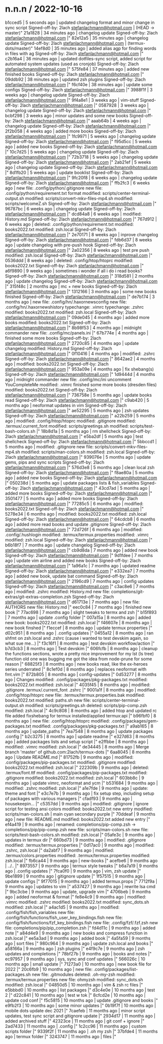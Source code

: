 
n.n.n / 2022-10-16
==================

b1cced5 | 5 seconds ago | updated changelog format and minor change in sync script Signed-off-by: 2lach <stefanlachmann@hotmail.com> | (HEAD -> master)"
21a1828 | 34 minutes ago | changelog update Signed-off-by: 2lach <stefanlachmann@hotmail.com> |"
82e12a5 | 35 minutes ago | changelog update Signed-off-by: 2lach <stefanlachmann@hotmail.com> | (termux-dots/master)"
14ef8d0 | 35 minutes ago | added alias agp for finding words in files with ag Signed-off-by: 2lach <stefanlachmann@hotmail.com> |"
c2b16a4 | 36 minutes ago | updated dotfiles-sync script, added script for automated system updates (used as cronjob) Signed-off-by: 2lach <stefanlachmann@hotmail.com> |"
575fe84 | 37 minutes ago | added new finished books Signed-off-by: 2lach <stefanlachmann@hotmail.com> |"
09ddb92 | 38 minutes ago | updated zsh plugins Signed-off-by: 2lach <stefanlachmann@hotmail.com> |"
f6cf40e | 38 minutes ago | update some configs Signed-off-by: 2lach <stefanlachmann@hotmail.com> |"
3988f1f | 3 weeks ago | changelog update Signed-off-by: 2lach <stefanlachmann@hotmail.com> |"
9f4a8e1 | 3 weeks ago | vim-stuff Signed-off-by: 2lach <stefanlachmann@hotmail.com> |"
0587928 | 3 weeks ago | changelog update Signed-off-by: 2lach <stefanlachmann@hotmail.com> |"
bcbf298 | 3 weeks ago | minor updates and some new books Signed-off-by: 2lach <stefanlachmann@hotmail.com> |"
aaab64b | 4 weeks ago | changelog update Signed-off-by: 2lach <stefanlachmann@hotmail.com> |"
2f2b058 | 4 weeks ago | added more books Signed-off-by: 2lach <stefanlachmann@hotmail.com> |"
1fc9971 | 5 weeks ago | changelog update Signed-off-by: 2lach <stefanlachmann@hotmail.com> |"
f95d5cc | 5 weeks ago | added new books Signed-off-by: 2lach <stefanlachmann@hotmail.com> |"
10c7d25 | 5 weeks ago | changelog update Signed-off-by: 2lach <stefanlachmann@hotmail.com> |"
72b3718 | 5 weeks ago | changelog update Signed-off-by: 2lach <stefanlachmann@hotmail.com> |"
2ab21ef | 5 weeks ago | changelog update Signed-off-by: 2lach <stefanlachmann@hotmail.com> |"
8d1fb20 | 5 weeks ago | update booklist Signed-off-by: 2lach <stefanlachmann@hotmail.com> |"
9fc20f8 | 6 weeks ago | changelog update Signed-off-by: 2lach <stefanlachmann@hotmail.com> |"
ffb2fc3 | 6 weeks ago | 	new file:   .config/python/.gitignore 	new file:   .config/python/requirement.txt format modified:   scripts/center-terminal-output.sh 	modified:   scripts/convert-mkv-files-mp4.sh 	modified:   scripts/welcomeZ.sh Signed-off-by: 2lach <stefanlachmann@hotmail.com> |"
96787bc | 6 weeks ago | changelog update Signed-off-by: 2lach <stefanlachmann@hotmail.com> |"
dcd84a8 | 6 weeks ago | 	modified:   History.md Signed-off-by: 2lach <stefanlachmann@hotmail.com> |"
767d912 | 6 weeks ago | 	deleted:    .config/python/requirement.txt 	modified:   books2022.txt 	modified:   zsh.local Signed-off-by: 2lach <stefanlachmann@hotmail.com> |"
2e70171 | 8 weeks ago | inprove changelog Signed-off-by: 2lach <stefanlachmann@hotmail.com> |"
fdb6d37 | 8 weeks ago | update changelog with pre-push hook Signed-off-by: 2lach <stefanlachmann@hotmail.com> |"
2a02356 | 8 weeks ago | test pre push 	modified:   zsh.local Signed-off-by: 2lach <stefanlachmann@hotmail.com> |"
0536ddd | 8 weeks ago | 	deleted:    .config/htop/htoprc 	modified:   books2022.txt Signed-off-by: 2lach <stefanlachmann@hotmail.com> |"
a6f9890 | 9 weeks ago | sometimes i wonder if all i do i read books? Signed-off-by: 2lach <stefanlachmann@hotmail.com> |"
318d581 | 2 months ago | update changelog Signed-off-by: 2lach <stefanlachmann@hotmail.com> |"
315f48c | 2 months ago | mc + new books Signed-off-by: 2lach <stefanlachmann@hotmail.com> |"
1312166 | 3 months ago | some new books finished Signed-off-by: 2lach <stefanlachmann@hotmail.com> |"
de7b174 | 3 months ago | 	new file:   .config/hn/.haxornewsconfig 	new file:   .config/hn/.haxornewshistory 	typechange: .vimrc 	typechange: .zshrc 	modified:   books2022.txt 	modified:   zsh.local Signed-off-by: 2lach <stefanlachmann@hotmail.com> |"
09de045 | 4 months ago | added more books modified:   books2022.txt Signed-off-by: 2lach <stefanlachmann@hotmail.com> |"
8b98f53 | 4 months ago | midnight commander new file:   .config/mc/panels.ini |"
67b774e | 4 months ago | finished some more books Signed-off-by: 2lach <stefanlachmann@hotmail.com> |"
2720c85 | 4 months ago | update changelog modified:   History.md Signed-off-by: 2lach <stefanlachmann@hotmail.com> |"
0f10416 | 4 months ago | 	modified:   .zshrc Signed-off-by: 2lach <stefanlachmann@hotmail.com> |"
8642ae2 | 4 months ago | 	modified:   books2022.txt Signed-off-by: 2lach <stefanlachmann@hotmail.com> |"
953a09e | 4 months ago | fix shebang(s) Signed-off-by: 2lach <stefanlachmann@hotmail.com> |"
1d9444d | 4 months ago | midnight commander 	new file:   .config/mc/ini uncomment YouCompleteMe 	modified:   .vimrc finished some more books (dresden files) 	modified:   books2022.txt Signed-off-by: 2lach <stefanlachmann@hotmail.com> |"
736758e | 5 months ago | update books read Signed-off-by: 2lach <stefanlachmann@hotmail.com> |"
c9ab420 | 5 months ago | neoformat updates in vim Signed-off-by: 2lach <stefanlachmann@hotmail.com> |"
ae52295 | 5 months ago | zsh updates Signed-off-by: 2lach <stefanlachmann@hotmail.com> |"
a22b259 | 5 months ago | 	modified:   .config/htop/htoprc 	modified:   .gitignore 	modified:   .termux/.current_font 	modified:   scripts/greetings.sh 	modified:   scripts/test-bash-colors.sh |"
18b8d1a | 5 months ago | rm shellcheck Signed-off-by: 2lach <stefanlachmann@hotmail.com> |"
e5ba2df | 5 months ago | test shellcheck Signed-off-by: 2lach <stefanlachmann@hotmail.com> |"
5bbccd1 | 5 months ago | 	modified:   .gitignore 	new file:   scripts/convert-mkv-files-mp4.sh 	modified:   scripts/man-colors.sh 	modified:   zsh.local Signed-off-by: 2lach <stefanlachmann@hotmail.com> |"
939076e | 5 months ago | update gems, pips and sync scripts Signed-off-by: 2lach <stefanlachmann@hotmail.com> |"
576d3e8 | 5 months ago | clean local zsh Signed-off-by: 2lach <stefanlachmann@hotmail.com> |"
f8ae80a | 5 months ago | added new books Signed-off-by: 2lach <stefanlachmann@hotmail.com> |"
050238d | 5 months ago | update packages lists & fish_variables Signed-off-by: 2lach <stefanlachmann@hotmail.com> |"
43cd7ad | 5 months ago | added more books Signed-off-by: 2lach <stefanlachmann@hotmail.com> |"
3501477 | 5 months ago | added more books Signed-off-by: 2lach <stefanlachmann@hotmail.com> |"
77285c5 | 6 months ago | 	modified:   books2022.txt Signed-off-by: 2lach <stefanlachmann@hotmail.com> |"
5278e34 | 6 months ago | 	modified:   books2022.txt 	modified:   zsh.local Signed-off-by: 2lach <stefanlachmann@hotmail.com> |"
64cdcb8 | 6 months ago | added more read books and update .gitignore Signed-off-by: 2lach <stefanlachmann@hotmail.com> |"
72d726f | 6 months ago | 	modified:   .config/.hushlogin 	modified:   .termux/termux.properties 	modified:   .vimrc 	modified:   zsh.local Signed-off-by: 2lach <stefanlachmann@hotmail.com> |"
b6b18f7 | 7 months ago | update changelog Signed-off-by: 2lach <stefanlachmann@hotmail.com> |"
cb9d8da | 7 months ago | added new book Signed-off-by: 2lach <stefanlachmann@hotmail.com> |"
9d1fdee | 7 months ago | update vim airline and added new books Signed-off-by: 2lach <stefanlachmann@hotmail.com> |"
1a96a1c | 7 months ago | updated readme Signed-off-by: 2lach <stefanlachmann@hotmail.com> |"
e332ea7 | 7 months ago | added new book, update bat command Signed-off-by: 2lach <stefanlachmann@hotmail.com> |"
2196cd9 | 7 months ago | config updates Signed-off-by: 2lach <stefanlachmann@hotmail.com> |"
c3ac8e6 | 7 months ago | 	modified:   .zshrc 	modified:   History.md 	new file:   completions/git-extras/git-extras-completion.zsh Signed-off-by: 2lach <stefanlachmann@hotmail.com> |"
d61713e | 7 months ago | 	new file:   AUTHORS 	new file:   History.md |"
eec0c84 | 7 months ago | finished new book |"
77ac698 | 7 months ago | slight tweaks to termx and zsh |"
b15f893 | 7 months ago | update .config folder |"
007a15a | 8 months ago | 	added new book: books2022.txt 	modified: zsh.local |"
f46607e | 8 months ago | new book finshed |"
f1eccef | 8 months ago | update termux properties |"
d02c951 | 8 months ago | .config updates |"
0455a12 | 8 months ago | ran shfmt on zsh.local and .zshrc (cause i wanted to test devskim again, so what sue me...) |"
f3c16f1 | 8 months ago | test devskim workflow/action |"
b7d3cb3 | 8 months ago | Test devskim |"
606fcfb | 8 months ago | cleanup the functions sections, wrote a pretty nice improvement for my lst (ls tree) function old one was bugging me got the idea from node-prune for some reason |"
68825f3 | 8 months ago | new books read, like the ex-heroes series underrated |"
8c1ef0d | 8 months ago | replaces neoformat with fmt.vim |"
872b805 | 8 months ago | config-updates |"
0d53277 | 8 months ago | Changes modified:   .config/packages/pkg-packages.txt modified:   books2022.txt modified:   zsh.local |"
4035f45 | 8 months ago | modified:  .gitignore  .termux/.current_font  .zshrc |"
9001a1f | 8 months ago | 	modified:   .config/htop/htoprc 	new file:   .termux/termux.properties.bak 	modified:   books2022.txt 	modified:   paths.sh 	new file:   scripts/center-terminal-output.sh 	modified:   scripts/greetings.sh 	deleted:    scripts/pip-comp.zsh 	modified:   zsh.local |"
4c9c808 | 8 months ago | added htop and updated rc file added fixshebang for termux installed/applied termux:api |"
b96fbf0 | 8 months ago | 	new file:   .config/htop/htoprc 	modified:   .config/packages/gem-packages.txt 	modified:   .config/packages/pkg-packages.txt |"
a9ab165 | 8 months ago | update_paths |"
7ea7548 | 8 months ago | update packages .config |"
b2c3275 | 8 months ago | update readme |"
e327d63 | 8 months ago | added packages lists and setup script |"
e2ffbbe | 8 months ago | modified:   .vimrc modified:   zsh.local |"
de34445 | 8 months ago | Merge branch 'master' of github.com:2lach/termux-dots |"
6aa8045 | 8 months ago | Update README.md |"
81752fb | 9 months ago | 	modified:   .config/packages/pip-packages.txt 	modified:   .gitignore 	modified:   books2022.txt 	modified:   zsh.local |"
222309b | 9 months ago | 	deleted:    .termux/font.ttf 	modified:   .config/packages/pip-packages.txt 	modified:   .gitignore 	modified:   books2022.txt 	modified:   zsh.local |"
603bb8c | 9 months ago | update vimrc, neoformat and ycm |"
b531684 | 9 months ago | modified:   .zshrc modified:   zsh.local |"
a1e7fde | 9 months ago | update: theme and font |"
e3c7e7b | 9 months ago | fix setup step, including setup of packages with various managers |"
cfadf93 | 9 months ago | housekeepin... |"
c5357dd | 9 months ago | modified:   .gitignore | ignore script for testing ansi colors modified:   books2022.txt new entry modified:   scripts/man-colors.sh | main cyan secondary purple |"
70ddeaf | 9 months ago | 	new file:   README.md 	modified:   books2022.txt added new entry |"
ef4a419 | 9 months ago | 	renamed:    completions/pip-comp.zsh -> completions/pip/pip-comp.zsh 	new file:   scripts/man-colors.sh 	new file:   scripts/test-bash-colors.sh 	modified:   zsh.local |"
05afe3c | 9 months ago | updates in termux dir |"
660bd73 | 9 months ago | 	modified:   .gitignore 	modified:   .termux/termux.properties |"
0d17ac0 | 9 months ago | modified: .zshrc, zsh.local |"
da2abf7 | 9 months ago | modified:   .termux/colors.properties modified:   .termux/termux.properties modified:   zsh.local |"
fb6ca44 | 9 months ago | new-books |"
acefbe6 | 9 months ago | ../.. |"
8973557 | 9 months ago | termux style tweaks |"
b6a7a19 | 9 months ago | .config updates |"
7fca0f0 | 9 months ago | vim, zsh update |"
9be1899 | 9 months ago | gitignore update |"
1f57515 | 9 months ago | update configs |"
9f77015 | 9 months ago | added termux.props |"
7712f9a | 9 months ago | updates to vim |"
a537427 | 9 months ago | rewrite lsa cmd |"
9bc3cbe | 9 months ago | update, upgrade vim |"
4706beb | 9 months ago | added neoformat & format |"
fe8e4c9 | 9 months ago | 	modified:   .vimrc 	modified:   .zshrc 	modified:   books2022.txt 	modified:   sync_dots.sh 	modified:   zsh.local |"
a4ac1d5 | 9 months ago | 	modified:   .config/fish/fish_variables 	new file:   .config/fish/functions/fish_user_key_bindings.fish 	new file:   .config/fish/functions/fzf_key_bindings.fish 	new file:   .config/fzf/.fzf.zsh 	new file:   completions/pip/pip_completion.zsh |"
fd4d11c | 9 months ago | added note |"
a84d4e9 | 9 months ago | new books and compress function in zsh.local |"
ee5a3ad | 9 months ago | added book |"
4a5fa59 | 9 months ago | sort files |"
980c964 | 9 months ago | update zsh.local and books |"
a58166a | 9 months ago | zsh plugins |"
e4f9c7e | 9 months ago | zsh updates and completions |"
78bf27b | 9 months ago | books and notes |"
ec97957 | 9 months ago | sys, sync and conf updates |"
566026c | 10 months ago | small update |"
71273a0 | 10 months ago | new book file for 2022 |"
20c6fb9 | 10 months ago | 	new file:   .config/packages/list-packages.sh 	new file:   .gitmodules 	deleted:    .oh-my-zsh 	modified:   .termux/termux.properties 	new file:   ohmyzsh 	modified:   sync_dots.sh 	modified:   zsh.local |"
04850d5 | 10 months ago | vim & zsh rc files |"
e5bbbd0 | 10 months ago | list packages |"
d3c4e0e | 10 months ago | test 2 |"
d22c841 | 10 months ago | test w tok |"
8cfcd2e | 10 months ago | update cod conf |"
f5c5815 | 10 months ago | update .gitignore and books |"
e9fb2f3 | 10 months ago | some minor updates |"
0b19f7f | 10 months ago | mobile dots update dec 2021 |"
7caefeb | 11 months ago | minor script updates, test sync script and gitignore update |"
2934d17 | 11 months ago | added archived stuff |"
42323ce | 11 months ago | git conf + ignore |"
2ad7433 | 11 months ago | .config |"
1c2cc96 | 11 months ago | custom scripts folder |"
9339f2f | 11 months ago | .oh my zsh |"
37bfde4 | 11 months ago | termux folder |"
3243747 | 11 months ago | files |"
